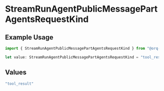 # StreamRunAgentPublicMessagePartAgentsRequestKind

## Example Usage

```typescript
import { StreamRunAgentPublicMessagePartAgentsRequestKind } from "@orq-ai/node/models/operations";

let value: StreamRunAgentPublicMessagePartAgentsRequestKind = "tool_result";
```

## Values

```typescript
"tool_result"
```